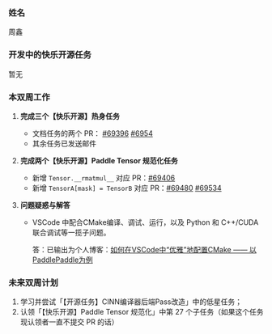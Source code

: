 ### 姓名

周鑫

### 开发中的快乐开源任务

暂无

### 本双周工作

1. **完成三个【快乐开源】热身任务**

   - 文档任务的两个 PR： [#69396](https://github.com/PaddlePaddle/Paddle/pull/69396) [#6954](https://github.com/PaddlePaddle/docs/pull/6954)
   - 其余任务已发送邮件

2. **完成两个【快乐开源】Paddle Tensor 规范化任务**

   - 新增 `Tensor.__rmatmul__` 对应 PR：[#69406](https://github.com/PaddlePaddle/Paddle/pull/69406)
   - 新增 `TensorA[mask] = TensorB` 对应 PR：[#69480](https://github.com/PaddlePaddle/Paddle/pull/69480) [#69534](https://github.com/PaddlePaddle/Paddle/pull/69534)

3. **问题疑惑与解答**

   - VSCode 中配合CMake编译、调试、运行，以及 Python 和 C++/CUDA 联合调试等一揽子问题。

     答：已输出为个人博客：[如何在VSCode中“优雅”地配置CMake —— 以PaddlePaddle为例](https://www.zhouxin.space/notes/%E5%A6%82%E4%BD%95%E5%9C%A8vscode%E4%B8%AD%E4%BC%98%E9%9B%85%E5%9C%B0%E9%85%8D%E7%BD%AEcmake--%E4%BB%A5paddlepaddle%E4%B8%BA%E4%BE%8B/)

### 未来双周计划

1. 学习并尝试「【开源任务】CINN编译器后端Pass改造」中的低星任务；
2. 认领「【快乐开源】Paddle Tensor 规范化」中第 27 个子任务（如果这个任务现认领者一直不提交 PR 的话）
